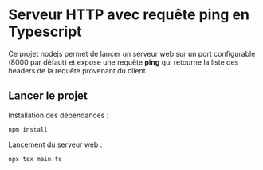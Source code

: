 ﻿# Serveur HTTP avec requête ping en Typescript

Ce projet nodejs permet de lancer un serveur web sur un port configurable (8000 par défaut) et expose une requête **ping** qui retourne la liste des headers de la requête provenant du client.

## Lancer le projet

Installation des dépendances :
```shell
npm install
```

Lancement du serveur web :
```shell
npx tsx main.ts
```